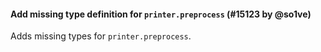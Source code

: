 #### Add missing type definition for `printer.preprocess` (#15123 by @so1ve)

Adds missing types for `printer.preprocess`.
